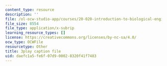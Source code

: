 ```yaml
---
content_type: resource
description: ''
file: /ol-ocw-studio-app/courses/20-020-introduction-to-biological-engineering-design-spring-2009/daefc1a5fe6f07d900028320f41f7483_6a2YKft1ZxQ.srt
file_size: 8554
file_type: application/x-subrip
learning_resource_types: []
license: https://creativecommons.org/licenses/by-nc-sa/4.0/
ocw_type: OCWFile
resourcetype: Other
title: 3play caption file
uid: daefc1a5-fe6f-07d9-0002-8320f41f7483
---
```

